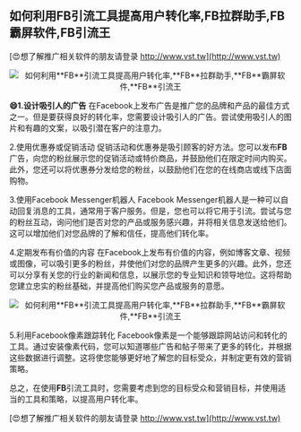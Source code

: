## **如何利用**FB**引流工具提高用户转化率,**FB**拉群助手,**FB**霸屏软件,**FB**引流王**

[😍想了解推广相关软件的朋友请登录 http://www.vst.tw](http://www.vst.tw)

 <center><img src="https://vst.tw/MP4/tuiguang/png/4.png" alt="如何利用**FB**引流工具提高用户转化率,**FB**拉群助手,**FB**霸屏软件,**FB**引流王"></center>

**😄1.设计吸引人的广告**
在Facebook上发布广告是推广您的品牌和产品的最佳方式之一。但是要获得良好的转化率，您需要设计吸引人的广告。尝试使用吸引人的图片和有趣的文案，以吸引潜在客户的注意力。

2.使用优惠券或促销活动
促销活动和优惠券是吸引顾客的好方法。您可以发布**FB**广告，向您的粉丝展示您的促销活动或特价商品，并鼓励他们在限定时间内购买。此外，您还可以将优惠券分发给您的粉丝，以鼓励他们在您的在线商店或线下店面购物。

3.使用Facebook Messenger机器人
Facebook Messenger机器人是一种可以自动回复消息的工具，通常用于客户服务。但是，您也可以将它用于引流。尝试与您的粉丝互动，询问他们是否对您的产品或服务感兴趣，并将相关信息发送给他们。这可以增加他们对您品牌的了解和信任，提高他们转化率。

4.定期发布有价值的内容
在Facebook上发布有价值的内容，例如博客文章、视频或图像，可以吸引更多的粉丝，并使他们对您的品牌产生更多的兴趣。此外，您还可以分享有关您的行业的新闻和信息，以展示您的专业知识和领导地位。这将帮助您建立忠实的粉丝基础，并提高他们购买您产品或服务的意愿。

 <center><img src="https://vst.tw/MP4/tuiguang/png/0.png" alt="如何利用**FB**引流工具提高用户转化率,**FB**拉群助手,**FB**霸屏软件,**FB**引流王"></center>

5.利用Facebook像素跟踪转化
Facebook像素是一个能够跟踪网站访问和转化的工具。通过安装像素代码，您可以知道哪些广告和帖子带来了更多的转化，并根据这些数据进行调整。这将使您能够更好地了解您的目标受众，并制定更有效的营销策略。

总之，在使用**FB**引流工具时，您需要考虑到您的目标受众和营销目标，并使用适当的工具和策略，以提高用户转化率。

[😍想了解推广相关软件的朋友请登录 http://www.vst.tw](http://www.vst.tw)



